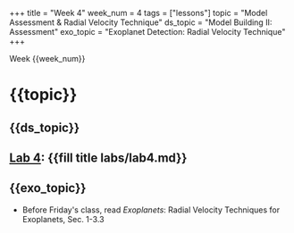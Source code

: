 +++
title = "Week 4"
week_num = 4
tags = ["lessons"]
topic = "Model Assessment & Radial Velocity Technique"
ds_topic = "Model Building II: Assessment"
exo_topic =  "Exoplanet Detection: Radial Velocity Technique"
+++

Week {{week_num}}
# {{topic}}

## {{ds_topic}}

## [Lab 4](../../labs/lab4/): {{fill title labs/lab4.md}}

## {{exo_topic}}
- Before Friday's class, read *Exoplanets*:  Radial Velocity Techniques for Exoplanets, Sec. 1-3.3
